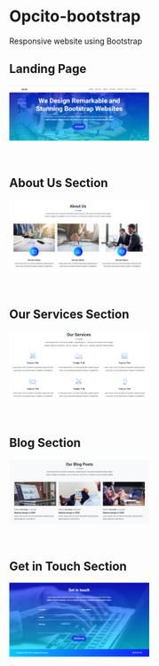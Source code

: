 # Opcito-bootstrap
Responsive website using Bootstrap


## Landing Page
 <p float="left">
  <img src="https://github.com/Coder-Rushabh/Opcito-bootstrap/blob/main/img/1.PNG" width="50%" />
 
</p> 
</br>

## About Us Section
 <p float="left">
  <img src="https://github.com/Coder-Rushabh/Opcito-bootstrap/blob/main/img/2.PNG" width="50%" />
 
</p> 
</br>

## Our Services Section
 <p float="left">
  <img src="https://github.com/Coder-Rushabh/Opcito-bootstrap/blob/main/img/3.PNG" width="50%" />
 
</p> 
</br>

## Blog Section
 <p float="left">
  <img src="https://github.com/Coder-Rushabh/Opcito-bootstrap/blob/main/img/4.PNG" width="50%" />
 
</p> 
</br>

## Get in Touch Section
 <p float="left">
  <img src="https://github.com/Coder-Rushabh/Opcito-bootstrap/blob/main/img/5.PNG" width="50%" />
 
</p> 
</br>
